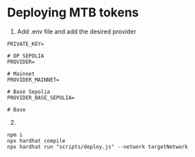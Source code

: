 # Deploying MTB tokens

1) Add .env file and add the desired provider

```
PRIVATE_KEY=

# OP SEPOLIA
PROVIDER=

# Mainnet
PROVIDER_MAINNET=

# Base Sepolia
PROVIDER_BASE_SEPOLIA=

# Base

```
2) 
```shell
npm i
npx hardhat compile
npx hardhat run "scripts/deploy.js" --network targetNetwork
```

